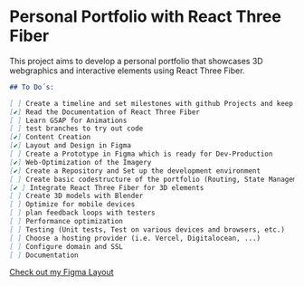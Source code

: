 # Personal Portfolio with React Three Fiber

This project aims to develop a personal portfolio that showcases 3D webgraphics and interactive elements using React Three Fiber.

```markdown
## To Do´s:

[ ] Create a timeline and set milestones with github Projects and keep it updated
[✔️] Read the Documentation of React Three Fiber
[ ] Learn GSAP for Animations
[ ] test branches to try out code
[✔️] Content Creation
[✔️] Layout and Design in Figma
[ ] Create a Prototype in Figma which is ready for Dev-Production
[✔️] Web-Optimization of the Imagery
[✔️] Create a Repository and Set up the development environment
[ ] Create basic codestructure of the portfolio (Routing, State Management, UI Components, Animations, etc.)
[✔️ ] Integrate React Three Fiber for 3D elements
[ ] Create 3D models with Blender
[ ] Optimize for mobile devices
[ ] plan feedback loops with testers
[ ] Performance optimization
[ ] Testing (Unit tests, Test on various devices and browsers, etc.)
[ ] Choose a hosting provider (i.e. Vercel, Digitalocean, ...)
[ ] Configure domain and SSL
[ ] Documentation
```

[Check out my Figma Layout](https://www.figma.com/design/dRQOMsktpYXnf3HAGKaMCI/Portfoliosite?node-id=61-217&m=dev)
